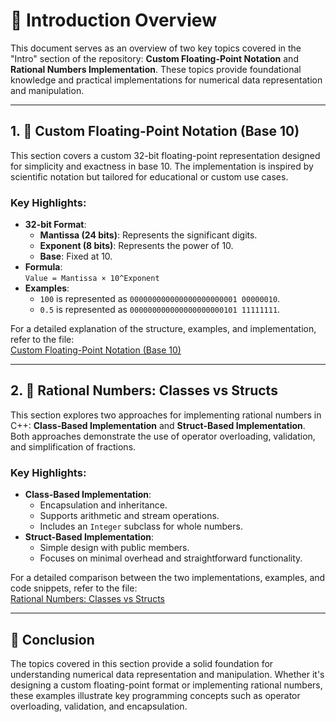 # 📘 Introduction Overview

This document serves as an overview of two key topics covered in the "Intro" section of the repository: **Custom Floating-Point Notation** and **Rational Numbers Implementation**. These topics provide foundational knowledge and practical implementations for numerical data representation and manipulation.

---

## 1. 🧮 Custom Floating-Point Notation (Base 10)

This section covers a custom 32-bit floating-point representation designed for simplicity and exactness in base 10. The implementation is inspired by scientific notation but tailored for educational or custom use cases.

### Key Highlights:
- **32-bit Format**:
  - **Mantissa (24 bits)**: Represents the significant digits.
  - **Exponent (8 bits)**: Represents the power of 10.
  - **Base**: Fixed at 10.
- **Formula**:  
  `Value = Mantissa × 10^Exponent`
- **Examples**:
  - `100` is represented as `000000000000000000000001 00000010`.
  - `0.5` is represented as `000000000000000000000101 11111111`.

For a detailed explanation of the structure, examples, and implementation, refer to the file:  
[Custom Floating-Point Notation (Base 10)](https://github.com/0marwalied/Data-Structures-Book/blob/main/Intro/Floating%20Point%20Notation%20Problem.md)

---

## 2. 📘 Rational Numbers: Classes vs Structs

This section explores two approaches for implementing rational numbers in C++: **Class-Based Implementation** and **Struct-Based Implementation**. Both approaches demonstrate the use of operator overloading, validation, and simplification of fractions.

### Key Highlights:
- **Class-Based Implementation**:
  - Encapsulation and inheritance.
  - Supports arithmetic and stream operations.
  - Includes an `Integer` subclass for whole numbers.
- **Struct-Based Implementation**:
  - Simple design with public members.
  - Focuses on minimal overhead and straightforward functionality.

For a detailed comparison between the two implementations, examples, and code snippets, refer to the file:  
[Rational Numbers: Classes vs Structs](https://github.com/0marwalied/Data-Structures-Book/blob/a3fd80b267c159a579b506ddd1cc67c5aec69afc/Intro/rational-numbers-overview.md)

---

## 🧩 Conclusion

The topics covered in this section provide a solid foundation for understanding numerical data representation and manipulation. Whether it's designing a custom floating-point format or implementing rational numbers, these examples illustrate key programming concepts such as operator overloading, validation, and encapsulation.